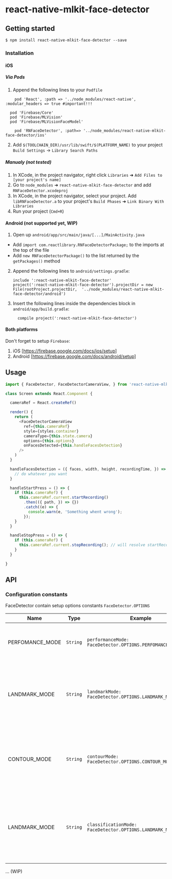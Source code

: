 
# react-native-mlkit-face-detector

## Getting started

`$ npm install react-native-mlkit-face-detector --save`

### Installation

#### iOS

##### Via Pods
1. Append the following lines to your `Podfile` 
```
	pod 'React', :path => '../node_modules/react-native', :modular_headers => true #important!!!

  pod 'Firebase/Core'
  pod 'Firebase/MLVision'
  pod 'Firebase/MLVisionFaceModel'

	pod 'RNFaceDetector', :path=> '../node_modules/react-native-mlkit-face-detector/ios'

```
2. Add `$(TOOLCHAIN_DIR)/usr/lib/swift/$(PLATFORM_NAME)` to your project `Build Settings` -> `Library Search Paths`

##### Manualy (not tested)
1. In XCode, in the project navigator, right click `Libraries` ➜ `Add Files to [your project's name]`
2. Go to `node_modules` ➜ `react-native-mlkit-face-detector` and add `RNFaceDetector.xcodeproj`
3. In XCode, in the project navigator, select your project. Add `libRNFaceDetector.a` to your project's `Build Phases` ➜ `Link Binary With Libraries`
4. Run your project (`Cmd+R`)

#### Android (not supported yet, WIP)

1. Open up `android/app/src/main/java/[...]/MainActivity.java`
  - Add `import com.reactlibrary.RNFaceDetectorPackage;` to the imports at the top of the file
  - Add `new RNFaceDetectorPackage()` to the list returned by the `getPackages()` method
2. Append the following lines to `android/settings.gradle`:
  	```
  	include ':react-native-mlkit-face-detector'
  	project(':react-native-mlkit-face-detector').projectDir = new File(rootProject.projectDir, 	'../node_modules/react-native-mlkit-face-detector/android')
  	```
3. Insert the following lines inside the dependencies block in `android/app/build.gradle`:
  	```
      compile project(':react-native-mlkit-face-detector')
  	```

#### Both platforms
Don't forget to setup `Firebase`:
1. iOS [https://firebase.google.com/docs/ios/setup]
2. Android [https://firebase.google.com/docs/android/setup]

## Usage
```javascript
import { FaceDetector, FaceDetectorCameraView, } from 'react-native-mlkit-face-detector';

class Screen extends React.Component {

  cameraRef = React.createRef()

  render() {
    return (
      <FaceDetectorCameraView
        ref={this.cameraRef}
        style={styles.container}
        cameraType={this.state.camera}
        options={this.options}
        onFacesDetected={this.handleFacesDetection}
      />
    )
  }

  handleFacesDetection = ({ faces, width, height, recordingTime, }) => {
    // do whatever you want
  }

  handleStartPress = () => {
    if (this.cameraRef) {
      this.cameraRef.current.startRecording()
        .then(({ path, }) => {})
        .catch((e) => {
          console.warn(e, 'Something whent wrong');
        });
    }
  }

  handleStopPress = () => {
    if (this.cameraRef) {
      this.cameraRef.current.stopRecording(); // will resolve startRecording call
    }
  }

}
```

## API

### Configuration constants

FaceDetector contain setup options constants `FaceDetector.OPTIONS`

| Name | Type | Example | Description |
| --- | --- | --- | --- |
| PERFOMANCE_MODE | `String` | `performanceMode: FaceDetector.OPTIONS.PERFOMANCE_MODE.FAST` | Face detection performance mode. Values: `FAST`, `ACCURATE`|
| LANDMARK_MODE | `String` | `landmarkMode: FaceDetector.OPTIONS.LANDMARK_MODE.NONE` | Face detection landmark mode, declare that model must detect landmarks. Values: `ALL`, `NONE`|
| CONTOUR_MODE | `String` | `contourMode: FaceDetector.OPTIONS.CONTOUR_MODE.NONE` | Face detection contour mode, declare that model must detect contours. Values: `ALL`, `NONE`|
| LANDMARK_MODE | `String` | `classificationMode: FaceDetector.OPTIONS.LANDMARK_MODE.NONE` | Face detection classification mode, declare that model must detect opened eyes and smile. Values: `ALL`, `NONE`|

... (WIP)